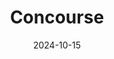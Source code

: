 ---  
layout: startup_page  
title: "Concourse"  
id: "concourse.co"  
permalink: "/concourseconcourse.co10152024/"  
website: "https://concourse.co/"  
funding_round: "Seed"  
funding_amount: "$4.7M"  
investors: "Andreessen Horowitz, Y Combinator, CRV, BoxGroup"  
about: "Concourse is a platform automating financial tasks for businesses. It connects to financial systems, enabling data retrieval, analysis, and ad-hoc questioning, ultimately providing proactive insights for finance teams. Its unique value proposition lies in handling complex, multi-step financial workflows using AI."  
markets: "Fintech, AI, AI, B2B, Generative AI, Software"  
hq: "San Francisco, California, United States"  
founded_year: "2022"  
linkedin: "https://www.linkedin.com/company/concourseai"  
twitter: "https://twitter.com/Concourse_ai"  
instagram: ""  
facebook: ""  
crunchbase: "https://www.crunchbase.com/organization/concourse-e69f"  
pitchbook: "https://pitchbook.com/profiles/company/534533-05"  

date_display: "15-Oct-2024"  
date: "2024-10-15"

# SEO Optimization  
meta_title: "Concourse - Seed Funding ($4.7M)"  
meta_description: "Concourse, Concourse is a platform automating financial tasks for businesses. It connects to financial systems, enabling data retrieval, analysis, and ad-hoc que..."  
meta_keywords: "Concourse, Fintech, AI, AI, B2B, Generative AI, Software, Seed funding"  
canonical_url: "https://startup.projectstartups.com/concourseconcourse.co10152024/"  
---